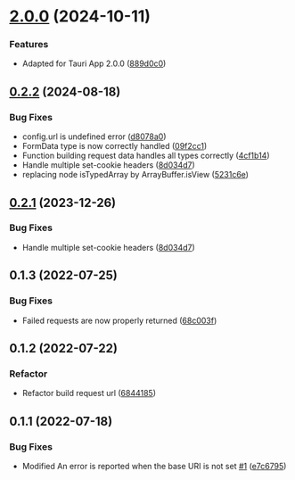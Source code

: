 # [2.0.0](https://github.com/persiliao/axios-tauri-api-adapter/compare/0.2.2...2.0.0) (2024-10-11)


### Features

* Adapted for Tauri App 2.0.0 ([889d0c0](https://github.com/persiliao/axios-tauri-api-adapter/commit/889d0c0d76651ed3fc1303226c4bc3d440e74deb))



## [0.2.2](https://github.com/persiliao/axios-tauri-api-adapter/compare/0.2.0...0.2.2) (2024-08-18)


### Bug Fixes

*  config.url is undefined error ([d8078a0](https://github.com/persiliao/axios-tauri-api-adapter/commit/d8078a04eb72a02d44c73469db0573d8230106ff))
* FormData type is now correctly handled ([09f2cc1](https://github.com/persiliao/axios-tauri-api-adapter/commit/09f2cc1194750ca12a9c11a8b32a0415268bdd6a))
* Function building request data handles all types correctly ([4cf1b14](https://github.com/persiliao/axios-tauri-api-adapter/commit/4cf1b144298e84326b92298ed7c9d06450bd5ff5))
* Handle multiple set-cookie headers ([8d034d7](https://github.com/persiliao/axios-tauri-api-adapter/commit/8d034d7af545556d6c3e2b04bea77f54ccf17089))
* replacing node isTypedArray by ArrayBuffer.isView ([5231c6e](https://github.com/persiliao/axios-tauri-api-adapter/commit/5231c6e96eb32b555d7bc7def69b84ca19e02993))



## [0.2.1](https://github.com/persiliao/axios-tauri-api-adapter/compare/0.2.0...0.2.1) (2023-12-26)


### Bug Fixes

* Handle multiple set-cookie headers ([8d034d7](https://github.com/persiliao/axios-tauri-api-adapter/commit/8d034d7af545556d6c3e2b04bea77f54ccf17089))



## 0.1.3 (2022-07-25)

### Bug Fixes

* Failed requests are now properly returned ([68c003f](https://github.com/persiliao/axios-tauri-api-adapter/commit/68c003feb85b20af858245f8c3b067e22a99f20f))


## 0.1.2 (2022-07-22)

### Refactor

* Refactor build request url ([6844185](https://github.com/persiliao/axios-tauri-api-adapter/commit/6844185720314cbe5456fdfb7076060e141cd2b1))


## 0.1.1 (2022-07-18)

### Bug Fixes

* Modified An error is reported when the base URI is not set [#1](https://github.com/persiliao/axios-tauri-api-adapter/issues/1) ([e7c6795](https://github.com/persiliao/axios-tauri-api-adapter/commit/e7c6795352b5328001f338a7a639835e7f803dcb))



